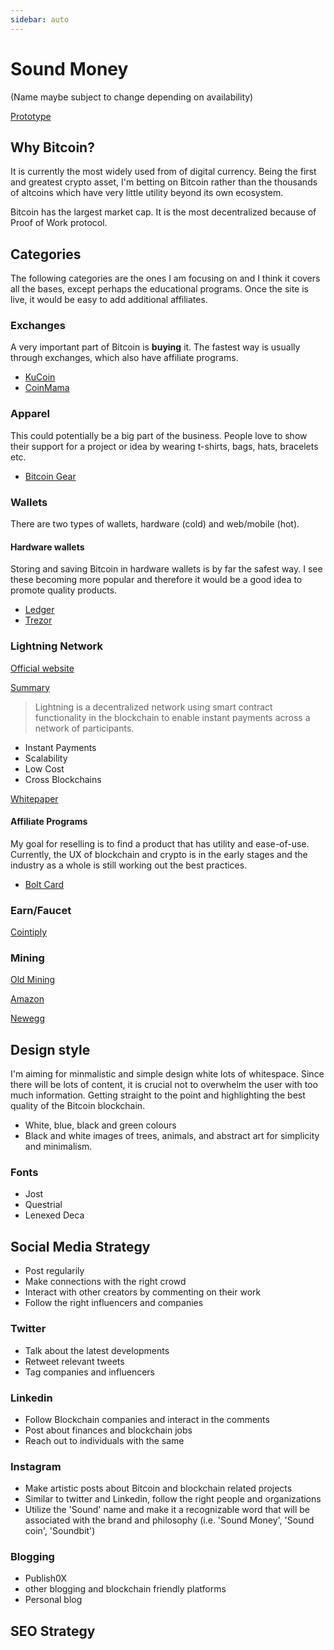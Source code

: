 ```yaml
---
sidebar: auto
---
```


# Sound Money
(Name maybe subject to change depending on availability)

[Prototype](https://soundmoney.netlify.app)

## Why Bitcoin?
It is currently the most widely used from of digital currency.  Being the first and greatest crypto asset, I'm betting on Bitcoin rather than the thousands of altcoins which have very little utility beyond its own ecosystem. 

Bitcoin has the largest market cap. It is the most decentralized because of Proof of Work protocol.  


## Categories
The following categories are the ones I am focusing on and I think it covers all the bases, except perhaps the educational programs. Once the site is live, it would be easy to add additional affiliates.

### Exchanges
A very important part of Bitcoin is **buying** it.  The fastest way is usually through exchanges, which also have affiliate programs.

- [KuCoin](https://www.kucoin.com/affiliate)
- [CoinMama](https://www.coinmama.com/affiliate)


### Apparel
This could potentially be a big part of the business.  People love to show their support for a project or idea by wearing t-shirts, bags, hats, bracelets etc.

- [Bitcoin Gear](https://www.bitcoin-gear.com/pages/bitcoin-gears-affiliate-program)

### Wallets
There are two types of wallets, hardware (cold) and web/mobile (hot). 

#### Hardware wallets
Storing and saving Bitcoin in hardware wallets is by far the safest way.  I see these becoming more popular and therefore it would be a good idea to promote quality products.

- [Ledger](https://affiliate.ledger.com/)
- [Trezor](https://shop.trezor.io/sales/affiliate/)


### Lightning Network
[Official website](https://lightning.network/)

[Summary](https://lightning.network/lightning-network-summary.pdf)

>Lightning is a decentralized network using smart contract functionality in the blockchain to enable instant payments across a network of participants.

- Instant Payments
- Scalability
- Low Cost
- Cross Blockchains

[Whitepaper](https://lightning.network/lightning-network-paper.pdf)


#### Affiliate Programs
My goal for reselling is to find a product that has utility and ease-of-use.  Currently, the UX of blockchain and crypto is in the early stages and the industry as a whole is still working out the best practices.

- [Bolt Card](https://www.coincorner.com/Affiliates)

### Earn/Faucet
[Cointiply](http://www.cointiply.com/referrals)

### Mining
[Old Mining](https://oldmining.com/earning/)

[Amazon](https://affiliate-program.amazon.com/)

[Newegg](https://promotions.newegg.com/affiliate_program/affiliate.html)

## Design style
I'm aiming for minmalistic and simple design white lots of whitespace.  Since there will be lots of content, it is crucial not to overwhelm the user with too much information.  Getting straight to the point and highlighting the best quality of the Bitcoin blockchain. 

- White, blue, black and green colours
- Black and white images of trees, animals, and abstract art for simplicity and minimalism.  

### Fonts 

- Jost
- Questrial
- Lenexed Deca


## Social Media Strategy
- Post regularily
- Make connections with the right crowd
- Interact with other creators by commenting on their work
- Follow the right influencers and companies

### Twitter
- Talk about the latest developments
- Retweet relevant tweets
- Tag companies and influencers

### Linkedin
- Follow Blockchain companies and interact in the comments
- Post about finances and blockchain jobs
- Reach out to individuals with the same 

### Instagram
- Make artistic posts about Bitcoin and blockchain related projects
- Similar to twitter and Linkedin, follow the right people and organizations
- Utilize the 'Sound' name and make it a recognizable word that will be associated with the brand and philosophy (i.e. 'Sound Money', 'Sound coin', 'Soundbit')

### Blogging
- Publish0X
- other blogging and blockchain friendly platforms 
- Personal blog

## SEO Strategy